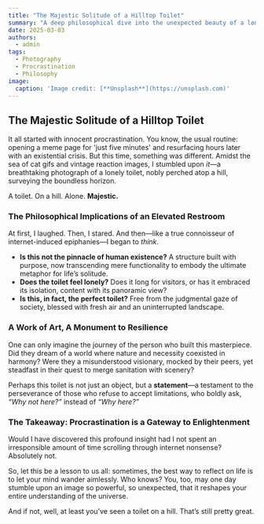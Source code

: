 ```yaml
---
title: "The Majestic Solitude of a Hilltop Toilet"
summary: "A deep philosophical dive into the unexpected beauty of a lonely restroom overlooking the vast plains."
date: 2025-03-03
authors:
  - admin
tags:
  - Photography
  - Procrastination
  - Philosophy
image:
  caption: 'Image credit: [**Unsplash**](https://unsplash.com)'
---
```


## The Majestic Solitude of a Hilltop Toilet

It all started with innocent procrastination. You know, the usual routine: opening a meme page for 'just five minutes' and resurfacing hours later with an existential crisis. But this time, something was different. Amidst the sea of cat gifs and vintage reaction images, I stumbled upon *it*—a breathtaking photograph of a lonely toilet, nobly perched atop a hill, surveying the boundless horizon.

A toilet. On a hill. Alone. **Majestic.**

### The Philosophical Implications of an Elevated Restroom

At first, I laughed. Then, I stared. And then—like a true connoisseur of internet-induced epiphanies—I began to *think.*

- **Is this not the pinnacle of human existence?** A structure built with purpose, now transcending mere functionality to embody the ultimate metaphor for life’s solitude.
- **Does the toilet feel lonely?** Does it long for visitors, or has it embraced its isolation, content with its panoramic view?
- **Is this, in fact, the perfect toilet?** Free from the judgmental gaze of society, blessed with fresh air and an uninterrupted landscape.

### A Work of Art, A Monument to Resilience

One can only imagine the journey of the person who built this masterpiece. Did they dream of a world where nature and necessity coexisted in harmony? Were they a misunderstood visionary, mocked by their peers, yet steadfast in their quest to merge sanitation with scenery?

Perhaps this toilet is not just an object, but a **statement**—a testament to the perseverance of those who refuse to accept limitations, who boldly ask, *“Why not here?”* instead of *“Why here?”*

### The Takeaway: Procrastination is a Gateway to Enlightenment

Would I have discovered this profound insight had I not spent an irresponsible amount of time scrolling through internet nonsense? Absolutely not.

So, let this be a lesson to us all: sometimes, the best way to reflect on life is to let your mind wander aimlessly. Who knows? You, too, may one day stumble upon an image so powerful, so unexpected, that it reshapes your entire understanding of the universe.

And if not, well, at least you’ve seen a toilet on a hill. That’s still pretty great.


